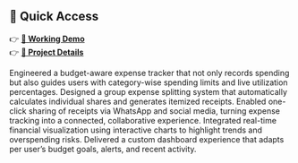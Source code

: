 ## 🔗 Quick Access

👉 **[🔧 Working Demo](https://bhagyapatel-portfolio.vercel.app/projects-web.html)**  
👉 **[📘 Project Details](https://bhagyapatel-portfolio.vercel.app/projects-web.html)**  

Engineered a budget-aware expense tracker that not only records spending but also guides users with category-wise spending limits and live utilization percentages. Designed a group expense splitting system that automatically calculates individual shares and generates itemized receipts. Enabled one-click sharing of receipts via WhatsApp and social media, turning expense tracking into a connected, collaborative experience. Integrated real-time financial visualization using interactive charts to highlight trends and overspending risks. Delivered a custom dashboard experience that adapts per user’s budget goals, alerts, and recent activity.
